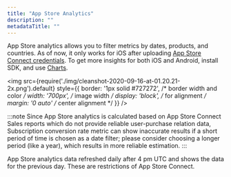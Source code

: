 ```yaml
---
title: "App Store Analytics"
description: ""
metadataTitle: ""
---
```


App Store analytics allows you to filter metrics by dates, products, and countries. As of now, it only works for iOS after uploading [App Store Connect credentials](app-store-connection-configuration). To get more insights for both iOS and Android, install SDK, and use [Charts](analytics-charts).


<img
  src={require('./img/cleanshot-2020-09-16-at-01.20.21-2x.png').default}
  style={{
    border: '1px solid #727272', /* border width and color */
    width: '700px', /* image width */
    display: 'block', /* for alignment */
    margin: '0 auto' /* center alignment */
  }}
/>





:::note
Since App Store analytics is calculated based on App Store Connect Sales reports which do not provide reliable user-purchase relation data, Subscription conversion rate metric can show inaccurate results if a short period of time is chosen as a date filter; please consider choosing a longer period (like a year), which results in more reliable estimation.
:::

App Store analytics data refreshed daily after 4 pm UTC and shows the data for the previous day. These are restrictions of App Store Connect.